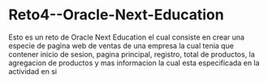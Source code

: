 # Reto4--Oracle-Next-Education
Esto es un reto de Oracle Next Education el cual consiste en crear una especie de pagina web de ventas de una empresa la cual tenia que contener inicio de sesion, pagina principal, registro, total de productos, la agregacion de productos y mas informacion la cual esta especificada en la actividad en si
